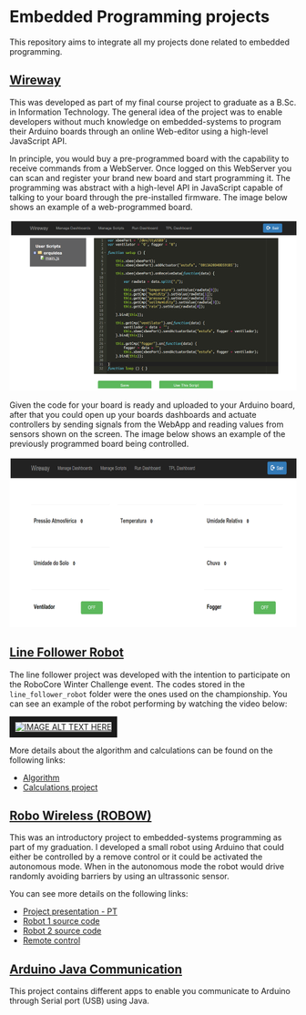 # Embedded Programming projects

This repository aims to integrate all my projects done related to embedded programming.

## [Wireway](wireway)

This was developed as part of my final course project to graduate as a B.Sc. in Information Technology.
The general idea of the project was to enable developers without much knowledge on embedded-systems to program
their Arduino boards through an online Web-editor using a high-level JavaScript API. 

In principle, you would buy a pre-programmed board with the capability to receive commands from a WebServer.
Once logged on this WebServer you can scan and register your brand new board and start programming it.
The programming was abstract with a high-level API in JavaScript capable of talking to your board through the pre-installed firmware.
The image below shows an example of a web-programmed board.

<img alt="Online programmed board" height="300" src="wireway/resources/online-programmed-board.png" width="600"/>

Given the code for your board is ready and uploaded to your Arduino board, after that you could open up your boards dashboards
and actuate controllers by sending signals from the WebApp and reading values from sensors shown on the screen.
The image below shows an example of the previously programmed board being controlled.

<img alt="Online Board control panel" height="300" src="wireway/resources/online-board-control-panel.png" width="600"/>

## [Line Follower Robot](line_follower_robot)

The line follower project was developed with the intention to participate on the RoboCore Winter Challenge event.
The codes stored in the `line_follower_robot` folder were the ones used on the championship.
You can see an example of the robot performing by watching the video below:

<a href="http://www.youtube.com/watch?feature=player_embedded&v=j_pv9lDzAO8" target="_blank"><img src="https://img.youtube.com/vi/j_pv9lDzAO8/0.jpg" alt="IMAGE ALT TEXT HERE" width="800" height="600" border="10" /></a>

More details about the algorithm and calculations can be found on the following links:
* [Algorithm](line_follower_robot/line_follower_15_seconds_PID.ino)
* [Calculations project](line_follower_robot/ROBOCORE%20Winter/FollowLine-Final.pdf)

## [Robo Wireless (ROBOW)](robo_wireless)

This was an introductory project to embedded-systems programming as part of my graduation.
I developed a small robot using Arduino that could either be controlled by a remove control or it could be activated the autonomous mode.
When in the autonomous mode the robot would drive randomly avoiding barriers by using an ultrassonic sensor.

You can see more details on the following links:

* [Project presentation - PT](robo_wireless/final_presentation.pdf)
* [Robot 1 source code](robo_wireless/report/source_code/Advanced_Robot_One/Advanced_Robot_One.ino)
* [Robot 2 source code](robo_wireless/report/source_code/Advanced_Robot_Two/Advanced_Robot_Two.ino)
* [Remote control](robo_wireless/report/source_code/Advanced_Robot_Controller/Advanced_Robot_Controller.ino)

## [Arduino Java Communication](arduino-java-serial-comm)

This project contains different apps to enable you communicate to Arduino through Serial port (USB) using Java.

